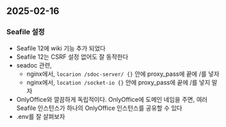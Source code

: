 
## 2025-02-16

### Seafile 설정

* Seafile 12에 wiki 기능 추가 되었다
* Seafile 12는 CSRF 설정 없어도 잘 동작한다
* seadoc 관련,
    * nginx에서, `locarion /sdoc-server/ {}` 안에 proxy\_pass에 끝에 /를 넣자
    * nginx에서, `location /socket-io {}` 안에 proxy\_pass에 끝에 /를 넣지 말자
* OnlyOffice와 깔끔하게 독립적이다. OnlyOffice에 도메인 네임을 주면, 여러 Seafile 인스턴스가 하나의 OnlyOffice 인스턴스를 공유할 수 있다
* .env를 잘 살펴보자

